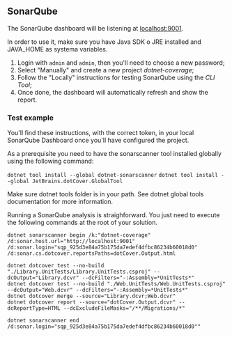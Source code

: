## SonarQube
The SonarQube dashboard will be listening at [localhost:9001](http://localhost:9001/).

In order to use it, make sure you have Java SDK o JRE installed and JAVA_HOME as systema variables.

1. Login with `admin` and `admin`, then you'll need to choose a new password;
2. Select "Manually" and create a new project *dotnet-coverage*;
3. Follow the "Locally" instructions for testing SonarQube using the *CLI Tool*;
4. Once done, the dashboard will automatically refresh and show the report.

### Test example
You'll find these instructions, with the correct token, in your local SonarQube Dashboard once you'll have configured the project.

As a prerequisite you need to have the sonarscanner tool installed globally using the following command:

`dotnet tool install --global dotnet-sonarscanner`
`dotnet tool install --global JetBrains.dotCover.GlobalTool`

Make sure dotnet tools folder is in your path. See dotnet global tools documentation for more information.

Running a SonarQube analysis is straighforward. You just need to execute the following commands at the root of your solution.

```
dotnet sonarscanner begin /k:"dotnet-coverage" /d:sonar.host.url="http://localhost:9001" /d:sonar.login="sqp_925d3e84a75b175da7edef4dfbc86234b60018d0" /d:sonar.cs.dotcover.reportsPaths=dotCover.Output.html

dotnet dotcover test --no-build "./Library.UnitTests/Library.UnitTests.csproj" --dcOutput="Library.dcvr" --dcFilters="-:Assembly=*UnitTests*"
dotnet dotcover test --no-build "./Web.UnitTests/Web.UnitTests.csproj" --dcOutput="Web.dcvr" --dcFilters="-:Assembly=*UnitTests*"
dotnet dotcover merge --source="Library.dcvr;Web.dcvr"
dotnet dotcover report --source="dotCover.Output.dcvr" --dcReportType=HTML --dcExcludeFileMasks="/**/Migrations/*"

dotnet sonarscanner end /d:sonar.login="sqp_925d3e84a75b175da7edef4dfbc86234b60018d0""
```

